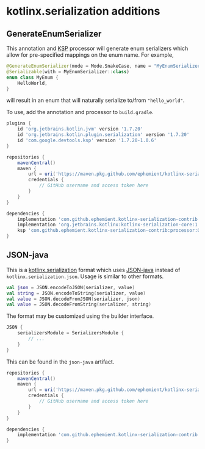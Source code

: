 # kotlinx.serialization additions

## GenerateEnumSerializer

This annotation and [KSP](https://github.com/google/ksp) processor will generate enum serializers which allow for pre-specified mappings on the enum name. For example,

```kotlin
@GenerateEnumSerializer(mode = Mode.SnakeCase, name = "MyEnumSerializer")
@Serializable(with = MyEnumSerializer::class)
enum class MyEnum {
    HelloWorld,
}
```

will result in an enum that will naturally serialize to/from `"hello_world"`.

To use, add the annotation and processor to `build.gradle`.

```groovy
plugins {
    id 'org.jetbrains.kotlin.jvm' version '1.7.20'
    id 'org.jetbrains.kotlin.plugin.serialization' version '1.7.20'
    id 'com.google.devtools.ksp' version '1.7.20-1.0.6'
}

repositories {
    mavenCentral()
    maven {
        url = uri('https://maven.pkg.github.com/ephemient/kotlinx-serialization-contrib')
        credentials {
            // GitHub username and access token here
        }
    }
}

dependencies {
    implementation 'com.github.ephemient.kotlinx-serialization-contrib:annotations:0.0.2-SNAPSHOT'
    implementation 'org.jetbrains.kotlinx:kotlinx-serialization-core:1.4.2'
    ksp 'com.github.ephemient.kotlinx-serialization-contrib:processor:0.0.2-SNAPSHOT'
}
```

## JSON-java

This is a [kotlinx.serialization](https://github.com/Kotlin/kotlinx.serialization) format which uses [JSON-java](https://github.com/stleary/JSON-java) instead of `kotlinx.serialization.json`. Usage is similar to other formats.

```kotlin
val json = JSON.encodeToJSON(serializer, value)
val string = JSON.encodeToString(serializer, value)
val value = JSON.decodeFromJSON(serializer, json)
val value = JSON.decodeFromString(serializer, string)
```

The format may be customized using the builder interface.

```kotlin
JSON {
    serializersModule = SerializersModule {
        // ...
    }
}
```

This can be found in the `json-java` artifact.

```groovy
repositories {
    mavenCentral()
    maven {
        url = uri('https://maven.pkg.github.com/ephemient/kotlinx-serialization-contrib')
        credentials {
            // GitHub username and access token here
        }
    }
}

dependencies {
    implementation 'com.github.ephemient.kotlinx-serialization-contrib:json-java:0.0.2-SNAPSHOT'
}
```

